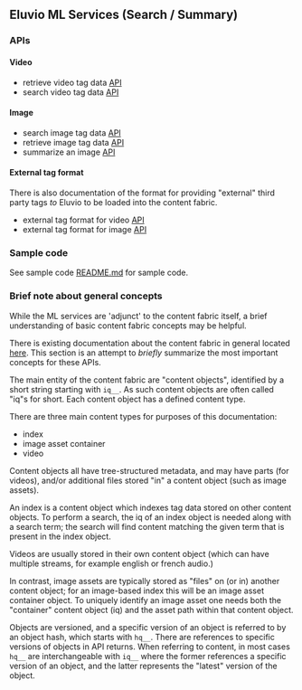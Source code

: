 ## Eluvio ML Services (Search / Summary)

### APIs

#### Video

  * retrieve video tag data [API](api-video-tags.md)
  * search video tag data [API](api-search-video.md)

#### Image

  * search image tag data [API](api-search-asset.md)
  * retrieve image tag data [API](api-image-tags.md)
  * summarize an image [API](api-summarize-image.md)

#### External tag format

There is also documentation of the format for providing "external"
third party tags *to* Eluvio to be loaded into the content fabric.

  * external tag format for video [API](format-external-video-tags.md)
  * external tag format for image [API](format-external-image-tags.md)

### Sample code

See sample code [README.md](/sample/README.md) for sample code.

### Brief note about general concepts

While the ML services are 'adjunct' to the content fabric itself, a
brief understanding of basic content fabric concepts may be helpful.

There is existing documentation about the content fabric in general
located [here](https://hub.doc.eluv.io/).  This section is an attempt
to _briefly_ summarize the most important concepts for these APIs.

The main entity of the content fabric are "content objects",
identified by a short string starting with `iq__`.  As such content
objects are often called "iq"s for short.  Each content object has a
defined content type.

There are three main content types for purposes of this documentation:

  * index
  * image asset container
  * video

Content objects all have tree-structured metadata, and may have parts
(for videos), and/or additional files stored "in" a content object (such
as image assets).

An index is a content object which indexes tag data stored on other
content objects.  To perform a search, the iq of an index object is
needed along with a search term; the search will find content matching the
given term that is present in the index object.

Videos are usually stored in their own content object (which can
have multiple streams, for example english or french audio.)

In contrast, image assets are typically stored as "files" on (or in)
another content object; for an image-based index this will be an image
asset container object.  To uniquely identify an image asset one needs
both the "container" content object (iq) and the asset path within
that content object.

Objects are versioned, and a specific version of an object is referred
to by an object hash, which starts with `hq__`. There are references
to specific versions of objects in API returns.  When referring to
content, in most cases `hq__` are interchangeable with `iq__` where
the former references a specific version of an object, and the latter
represents the "latest" version of the object.
